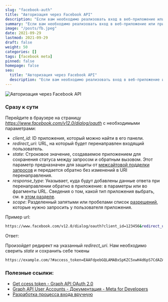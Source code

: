 ```yaml
---
slug: "facebook-auth"
title: "Авторизация через Facebook API"
description: "Если вам необходимо реализовать вход в веб-приложение или приложение для компьютера через браузер без использования наших SDK, можно создать для себя процесс входа с использованием перенаправлений в браузере."
summary: "Если вам необходимо реализовать вход в веб-приложение или приложение для компьютера через браузер без использования наших SDK, можно создать для себя процесс входа с использованием перенаправлений в браузере."
image: "/posts/fb.jpeg"
date: 2021-09-29
lastmod: 2021-09-29
draft: false
weight: 50
categories: []
tags: [facebook meta]
pinned: false
homepage: false
seo:
  title: "Авторизация через Facebook API"
  description: "Если вам необходимо реализовать вход в веб-приложение или приложение для компьютера через браузер без использования наших SDK, можно создать для себя процесс входа с использованием перенаправлений в браузере."
---
```


![Авторизация через Facebook API](/posts/fb.jpeg "Авторизация через Facebook API")

### Сразу к сути
Перейдите в браузере на страницу _https://www.facebook.com/v12.0/dialog/oauth_ с необходимыми параметрами:

- _client_id_:  ID приложения, который можно найти в его панели.
- _redirect_uri_: URL, на который будет перенаправлен входящий пользователь.
- _state_: Строковое значение, создаваемое приложением для сохранения статуса между запросом и обратным вызовом. Этот параметр предназначен для защиты от [межсайтовой подделки запросов](https://en.wikipedia.org/wiki/Cross-site_request_forgery) и передается обратно без изменений в URI перенаправления.
- _response_type_: Указывает, куда будут добавлены данные ответа при перенаправлении обратно в приложение: в параметры или во фрагменты URL. Сведения о том, какой тип приложения выбрать, см. в [этом разделе](https://developers.facebook.com/docs/facebook-login/manually-build-a-login-flow/#confirm). 
- _scope_: Разделенный запятыми или пробелами список [разрешений](https://developers.facebook.com/docs/facebook-login/permissions/), которые нужно запросить у пользователя приложения.

Пример url:
```sh
https://www.facebook.com/v12.0/dialog/oauth?client_id=123456&redirect_uri=https://example.com/&scope=instagram_basic,instagram_content_publish,instagram_manage_insights,pages_show_list,pages_read_engagement&response_type=token&state=test_state
```

Ответ:

Произойдет редирект на указанный _redirect_uri_. Нам необходимо сверить _state_ и сохранить себе токены
```sh
https://example.com/?#access_token=EAAFdpebGQLAMABxSpKZC5xwH4d6pS7CdAZADASiW2ZBdbGYlsHAkTjh6mGpE66aEL6mZAPi6TaQcYcfu2lZBOyvDsy7WkcBM3U5J0uCuB7g0uG7ZBAd62rI4ZCZCuDct4CzVgcZA8tfrunm3pRXCbhHhlpf2Xa280umGw2UAwz3VZAAfpLOTC1u3UesRuuhLbQwdNvxO5Y8pvOBZCk0vIwPUnqg&data_access_expiration_time=1343274084&expires_in=7116&long_lived_token=EAAFcpebGQLABAGC0OdZBd28h6f4GDFXdsUGJsN3C7YdvfX2CmWXCGZAHQlZBAsSsZCcTURa8dSsg1LgtNHpwnSJMUHoZA3VV3DG5tj5ZBm2K8ZCSBNBJ2oK1M9QqJHxN08EGQ9WKPok4XjmJKxR7ZC3dnnCfsvkCcZC5WJXhJ3IoxjytWsoPw2iEO&state=test_state
```

### Полезные ссылки:
- [Get ccess token - Graph API OAuth 2.0](https://youtu.be/iN9Y7twSz7M)
- [Graph API User Accounts - Документация - Meta for Developers](https://developers.facebook.com/docs/graph-api/reference/user/accounts/)
- [Разработка процесса входа вручную](https://developers.facebook.com/docs/facebook-login/manually-build-a-login-flow/)